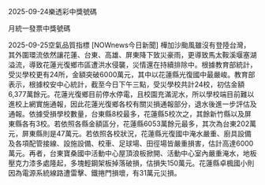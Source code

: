 
2025-09-24樂透彩中獎號碼

                                
月統一發票中獎號碼
                             
2025-09-25空氣品質指標
                              [NOWnews今日新聞] 樺加沙颱風雖沒有登陸台灣，其外圍環流依然讓花蓮、台東、高雄、屏東降下致災豪雨，更導致馬太鞍溪堰塞湖溢流，導致花蓮光復鄉市區遭洪水侵襲，災情還在持續排除中。根據教育部統計，受災學校更有24所，金額突破6000萬元，其中以花蓮縣光復國中最嚴峻。教育部表示，根據校安中心統計，截至今日下午三點，受災學校共計24校，初估金額6,377萬餘元。花蓮光復鄉目前停水停電，且校園充滿泥水，所以學校端目前難以進校上網實施通報，因此花蓮光復鄉各校有關災損通報部分，退水後進一步評估及通報。依據受損學校數量，台東縣8校最多，花蓮縣5校次之，其餘新竹縣以及屏東縣各有3校。若依照各縣金額區分，花蓮縣6053萬餘元最多，其次為台東202萬元，屏東縣則是47萬元。若依照各校狀況，花蓮縣光復國中淹水嚴重、廚具設備及各項配管接線、設施設備、校車、足球場、田徑場皆嚴重損害，估計高達6000萬元。再者，台東寶桑國中活動中心屋頂浪板掀開、活動中心室內嚴重淹水，地板壓克力漆多處隆起，多塊輕鋼架板掉落破損，估損失150萬元。花蓮縣卓楓國小則因為電源系統線路遭雷擊、鐵捲門損壞，有31萬元災損。